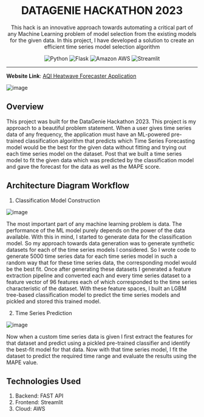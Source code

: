 


<div align="center">
<h1> DATAGENIE HACKATHON 2023
</h1>

<p>
  This hack is an innovative approach towards automating a critical part of any Machine Learning problem of model selection from the existing models for the given data. In this project, I have developed a solution to create an efficient time series model selection algorithm
</p>

![Python](https://img.shields.io/badge/python-3670A0?style=for-the-badge&logo=python&logoColor=ffdd54) 
![Flask](https://img.shields.io/static/v1?style=for-the-badge&message=Flask&color=000000&logo=Flask&logoColor=FFFFFF&label=)
![Amazon AWS](https://img.shields.io/static/v1?style=for-the-badge&message=Amazon+AWS&color=232F3E&logo=Amazon+AWS&logoColor=FFFFFF&label=)
![Streamlit](https://img.shields.io/static/v1?style=for-the-badge&message=Streamlit&color=FF4B4B&logo=Streamlit&logoColor=FFFFFF&label=)

<hr>
</div>

**Website Link**: [AQI Heatwave Forecaster Application](https://nasscom-capgemini-hackathon-aqi-heatwave-forecaster-home-o0tty0.streamlit.app/)

![image](https://github.com/Ashishkumaraswamy/DataGenie-Hackathon-2023-Ashish-K/assets/64360092/53dc1611-e1ac-46df-b361-7e9a2f536454)


## Overview

This project was built for the DataGenie Hackathon 2023. This project is my approach to a beautiful problem statement. When a user gives time series data of any frequency, the application must have an ML-powered pre-trained classification algorithm that predicts which Time Series Forecasting model would be the best for the given data without fitting and trying out each time series model on the dataset. Post that we built a time series model to fit the given data which was predicted by the classification model and gave the forecast for the data as well as the MAPE score.

## Architecture Diagram Workflow

1. Classification Model Construction
   
![image](https://github.com/Ashishkumaraswamy/DataGenie-Hackathon-2023-Ashish-K/assets/64360092/6d133d97-a915-4a3a-a969-36ac974a82f7)

  The most important part of any machine learning problem is data. The performance of the ML model purely depends on the power of the data available. With this in mind, I started to generate data for the classification model. So my approach towards data generation was to generate synthetic datasets for each of the time series models I considered. So I wrote code to generate 5000 time series data for each time series model in such a random way that for these time series data, the corresponding model would be the best fit. Once after generating these datasets I generated a feature extraction pipeline and converted each and every time series dataset to a feature vector of 96 features each of which corresponded to the time series characteristic of the dataset. With these feature spaces, I built an LGBM tree-based classification model to predict the time series models and pickled and stored this trained model.

2. Time Series Prediction

![image](https://github.com/Ashishkumaraswamy/DataGenie-Hackathon-2023-Ashish-K/assets/64360092/36b5efaa-8dce-4a1e-91c9-41e897499a43)

  Now when a custom time series data is given I first extract the features for that dataset and predict using a pickled pre-trained classifier and identify the best-fit model for that data. Now with that time series model, I fit the dataset to predict the required time range and evaluate the results using the MAPE value.


## Technologies Used

1. Backend: FAST API
2. Frontend: Streamlit
3. Cloud: AWS
